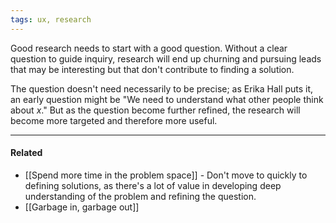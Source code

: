 ```yaml
---
tags: ux, research
---
```

Good research needs to start with a good question. Without a clear question to guide inquiry, research will end up churning and pursuing leads that may be interesting but that don't contribute to finding a solution.

The question doesn't need necessarily to be precise; as Erika Hall puts it, an early question might be "We need to understand what other people think about _x_." But as the question become further refined, the research will become more targeted and therefore more useful.

---

#### Related

-   [[Spend more time in the problem space]] - Don't move to quickly to defining solutions, as there's a lot of value in developing deep understanding of the problem and refining the question.
-   [[Garbage in, garbage out]]
